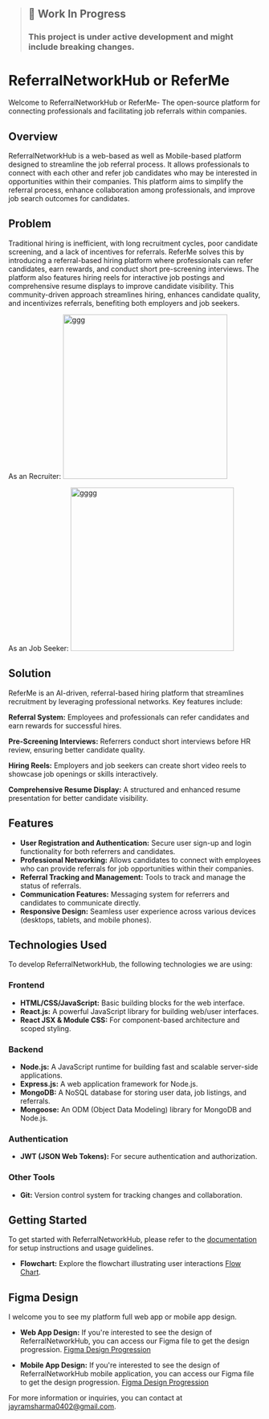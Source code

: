 > ##  🚧 Work In Progress<br>
> ### This project is under active development and might include breaking changes.


# ReferralNetworkHub or ReferMe

Welcome to ReferralNetworkHub or ReferMe- The open-source platform for connecting professionals and facilitating job referrals within companies.

## Overview

ReferralNetworkHub is a web-based as well as Mobile-based platform designed to streamline the job referral process. It allows professionals to connect with each other and refer job candidates who may be interested in opportunities within their companies. This platform aims to simplify the referral process, enhance collaboration among professionals, and improve job search outcomes for candidates.

## Problem

Traditional hiring is inefficient, with long recruitment cycles, poor candidate screening, and a lack of incentives for referrals. ReferMe solves this by introducing a referral-based hiring platform where professionals can refer candidates, earn rewards, and conduct short pre-screening interviews. The platform also features hiring reels for interactive job postings and comprehensive resume displays to improve candidate visibility. This community-driven approach streamlines hiring, enhances candidate quality, and incentivizes referrals, benefiting both employers and job seekers.

As an Recruiter: 
<img width="327" alt="ggg" src="https://github.com/user-attachments/assets/e1fa3b87-2a90-443e-82cb-7b806dc91b19" />

As an Job Seeker: 
<img width="325" alt="gggg" src="https://github.com/user-attachments/assets/ace5be67-47f5-43a1-920c-3449009f04ff" />

## Solution

ReferMe is an AI-driven, referral-based hiring platform that streamlines recruitment by leveraging professional networks. Key features include:

**Referral System:** Employees and professionals can refer candidates and earn rewards for successful hires.

**Pre-Screening Interviews:** Referrers conduct short interviews before HR review, ensuring better candidate quality.

**Hiring Reels:** Employers and job seekers can create short video reels to showcase job openings or skills interactively.

**Comprehensive Resume Display:** A structured and enhanced resume presentation for better candidate visibility.

## Features

- **User Registration and Authentication:** Secure user sign-up and login functionality for both referrers and candidates.
- **Professional Networking:** Allows candidates to connect with employees who can provide referrals for job opportunities within their companies.
- **Referral Tracking and Management:** Tools to track and manage the status of referrals.
- **Communication Features:** Messaging system for referrers and candidates to communicate directly.
- **Responsive Design:** Seamless user experience across various devices (desktops, tablets, and mobile phones).

## Technologies Used

To develop ReferralNetworkHub, the following technologies we are using:

### Frontend

- **HTML/CSS/JavaScript:** Basic building blocks for the web interface.
- **React.js:** A powerful JavaScript library for building web/user interfaces.
- **React JSX & Module CSS:** For component-based architecture and scoped styling.

### Backend

- **Node.js:** A JavaScript runtime for building fast and scalable server-side applications.
- **Express.js:** A web application framework for Node.js.
- **MongoDB:** A NoSQL database for storing user data, job listings, and referrals.
- **Mongoose:** An ODM (Object Data Modeling) library for MongoDB and Node.js.

### Authentication

- **JWT (JSON Web Tokens):** For secure authentication and authorization.

### Other Tools

- **Git:** Version control system for tracking changes and collaboration.

## Getting Started

To get started with ReferralNetworkHub, please refer to the [documentation](./Documentation/INSTALLATION.md) for setup instructions and usage guidelines.

- **Flowchart:** Explore the flowchart illustrating user interactions [Flow Chart](https://excalidraw.com/#json=fVIWvKMsb247NQFTL-6Kz,HWjEg-ke3HRe4l0x9cq0XQ).

## Figma Design 

I welcome you to see my platform full web app or mobile app design.

- **Web App Design:** If you're interested to see the design of ReferralNetworkHub, you can access our Figma file to get the design progression. [Figma Design Progression](https://www.figma.com/design/dpJsjrHIKQlMQfXYLTfebf/referralNetworkHub----Web-design?node-id=0-1&t=LeVcSBgwVnF9EU8P-1)

- **Mobile App Design:** If you're interested to see the design of ReferralNetworkHub mobile application, you can access our Figma file to get the design progression. [Figma Design Progression](https://www.figma.com/design/8QmSNdaw7PdOPMVGnpF9Au/ReferralNetworkHub?t=LeVcSBgwVnF9EU8P-1)

For more information or inquiries, you can contact at [jayramsharma0402@gmail.com](mailto:jayramsharma0402@gmail.com).



